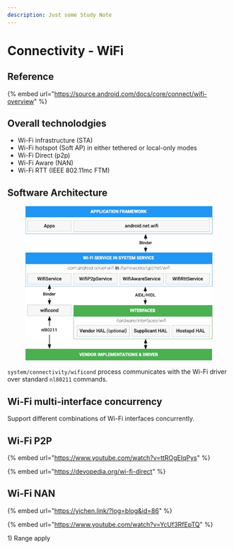 ```yaml
---
description: Just some Study Note
---
```


# Connectivity - WiFi

## Reference

{% embed url="https://source.android.com/docs/core/connect/wifi-overview" %}

## Overall technolodgies

* Wi-Fi infrastructure (STA)
* Wi-Fi hotspot (Soft AP) in either tethered or local-only modes
* Wi-Fi Direct (p2p)
* Wi-Fi Aware (NAN)
* Wi-Fi RTT (IEEE 802.11mc FTM)

## Software Architecture

<figure><img src=".gitbook/assets/image (5).png" alt=""><figcaption></figcaption></figure>

`system/connectivity/wificond` process communicates with the Wi-Fi driver over standard `nl80211` commands.

## Wi-Fi multi-interface concurrency <a href="#wi-fi_multi-interface_concurrency" id="wi-fi_multi-interface_concurrency"></a>

Support different combinations of Wi-Fi interfaces concurrently.



## Wi-Fi P2P

{% embed url="https://www.youtube.com/watch?v=ttROgEIqPys" %}

{% embed url="https://devopedia.org/wi-fi-direct" %}

## Wi-Fi NAN

{% embed url="https://yichen.link/?log=blog&id=86" %}

{% embed url="https://www.youtube.com/watch?v=YcUf3RfEpTQ" %}

1\) Range apply
